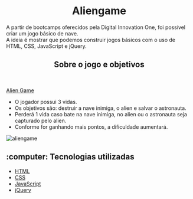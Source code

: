 <h1 align="center"> Aliengame </h1>

A partir de bootcamps oferecidos pela Digital Innovation One, foi possível criar um jogo básico de nave.<br>
A ideia é mostrar que podemos construir jogos básicos com o uso de HTML, CSS, JavaScript e jQuery.



 <h2 align="center">Sobre o jogo e objetivos</h2><br>
 
 <a href="https://aliengame.vercel.app/">Alien Game</a>
- O jogador possui 3 vidas.
- Os objetivos são: destruir a nave inimiga, o alien e salvar o astronauta.
- Perderá 1 vida caso bate na nave inimiga, no alien ou o astronauta seja capturado pelo alien.
- Conforme for ganhando mais pontos, a dificuldade aumentará.

![aliengame](https://github.com/gabrieldemattos/aliengame/blob/main/gif/aliengame.gif)



<h2>:computer: Tecnologias utilizadas</h2>

- <a href="https://www.w3schools.com/html/">HTML</a>
- <a href="https://developer.mozilla.org/pt-BR/docs/Web/CSS">CSS</a>
- <a href="https://developer.mozilla.org/en-US/docs/Web/JavaScript">JavaScript</a>
- <a href="https://jquery.com/">jQuery</a>
